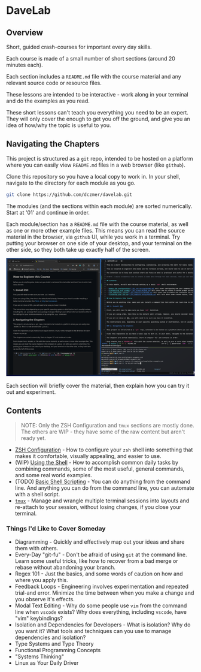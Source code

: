 # DaveLab

## Overview

Short, guided crash-courses for important every day skills.

Each course is made of a small number of short sections (around 20 minutes each).

Each section includes a `README.md` file with the course material and any relevant source code or resource files.

These lessons are intended to be interactive - work along in your terminal and do the examples as you read.

These short lessons can't teach you everything you need to be an expert. They will only cover the enough to get you off the ground, and give you an idea of how/why the topic is useful to you.

## Navigating the Chapters

This project is structured as a `git` repo, intended to be hosted on a platform where you can easily view `README.md` files in a web browser (like `github`).

Clone this repository so you have a local copy to work in. In your shell, navigate to the directory for each module as you go.

```zsh
git clone https://github.com/dczmer/davelab.git
```

The modules (and the sections within each module) are sorted numerically. Start at '01' and continue in order.

Each module/section has a `README.md` file with the course material, as well as one or more other example files. This means you can read the source material in the browser, via `github` UI, while you work in a terminal. Try putting your browser on one side of your desktop, and your terminal on the other side, so they both take up exactly half of the screen.

![image](./images/side-by-side.png)

Each section will briefly cover the material, then explain how you can try it out and experiment.

## Contents

> NOTE: Only the ZSH Configuration and `tmux` sections are mostly done. The others are WIP - they have some of the raw content but aren't ready yet.

- [ZSH Configuration](./01_zsh-configuration/README.md) - How to configure your `zsh` shell into something that makes it comfortable, visually appealing, and easier to use.
- (WIP) [Using the Shell](./02_using-the-shell/README.md) - How to accomplish common daily tasks by combining commands, some of the most useful, general commands, and some real world examples.
- (TODO) [Basic Shell Scripting](./03_basic-shell-scripting/README.md) - You can do anything from the command line. And anything you can do from the command line, you can automate with a shell script.
- [`tmux`](./04_tmux/README.md) - Manage and wrangle multiple terminal sessions into layouts and re-attach to your session, without losing changes, if you close your terminal.


### Things I'd Like to Cover Someday

- Diagramming - Quickly and effectively map out your ideas and share them with others.
- Every-Day "git-fu" - Don't be afraid of using `git` at the command line. Learn some useful tricks, like how to recover from a bad merge or rebase without abandoning your branch.
- Regex 101 - Just the basics, and some words of caution on how and where you apply this.
- Feedback Loops - Engineering involves experimentation and repeated trial-and error. Minimize the time between when you make a change and you observe it's effects.
- Modal Text Editing - Why do some people use `vim` from the command line when `vscode` exists? Why does everything, including `vscode`, have "vim" keybindings?
- Isolation and Dependencies for Developers - What is isolation? Why do you want it? What tools and techniques can you use to manage dependencies and isolation?
- Type Systems and Type Theory
- Functional Programming Concepts
- "Systems Thinking"
- Linux as Your Daily Driver
